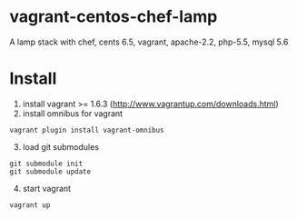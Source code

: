 vagrant-centos-chef-lamp
========================

A lamp stack with chef, cents 6.5, vagrant, apache-2.2, php-5.5, mysql 5.6

Install
=======

1. install vagrant >= 1.6.3 (http://www.vagrantup.com/downloads.html)
2. install omnibus for vagrant
```
vagrant plugin install vagrant-omnibus
```

3. load git submodules
```
git submodule init
git submodule update
```
4. start vagrant
```
vagrant up
```
